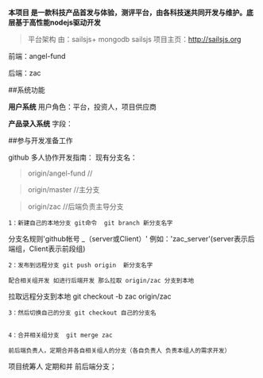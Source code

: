 **本项目 是一款科技产品首发与体验，测评平台，由各科技迷共同开发与维护。底层基于高性能nodejs驱动开发**
>平台架构 由：sailsjs+ mongodb 
	sailsjs 项目主页：http://sailsjs.org


前端：angel-fund

后端：zac

##系统功能

**用户系统**
用户角色：平台，投资人，项目供应商

**产品录入系统**
字段：

##参与开发准备工作

github 多人协作开发指南：
现有分支名：

>origin/angel-fund //

>origin/master	//主分支

>origin/zac   //后端负责主导分支

	1：新建自己的本地分支 git命令  git branch 新分支名字 
 分支名规则'github帐号  _（server或Client）' 例如：'zac_server'(server表示后端组，Client表示前段组)

	2：发布到远程分支 git push origin  新分支名字
	
	配合相关组开发 如进行后端开发 那么拉取 origin/zac 分支到本地
拉取远程分支到本地 git checkout  -b zac origin/zac


	3：然后切换自己的分支 git checkout 自己的分支名

	
	4：合并相关组分支  git merge zac

	前后端负责人，定期合并各自相关组人的分支（各自负责人 负责本组人的需求开发）


项目统筹人 定期和并 前后端分支；








